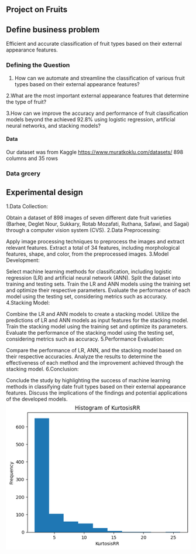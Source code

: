 ## Project on Fruits
 ## Define business problem
 Efficient and accurate classification of fruit types based on their external appearance features.
 ### Defining the Question
 1. How can we automate and streamline the classification of various fruit types based on their external appearance features?

 2.What are the most important external appearance features that determine the type of fruit?

 3.How can we improve the accuracy and performance of fruit classification models beyond the achieved 92.8% using logistic regression, artificial neural networks, and stacking models?


 #### Data
 Our dataset was from Kaggle  https://www.muratkoklu.com/datasets/ 898 columns and 35 rows
 ### Data grcery



 ## Experimental design

 1.Data Collection:

Obtain a dataset of 898 images of seven different date fruit varieties (Barhee, Deglet Nour, Sukkary, Rotab Mozafati, Ruthana, Safawi, and Sagai) through a computer vision system (CVS).
2.Data Preprocessing:

Apply image processing techniques to preprocess the images and extract relevant features.
Extract a total of 34 features, including morphological features, shape, and color, from the preprocessed images.
3.Model Development:

Select machine learning methods for classification, including logistic regression (LR) and artificial neural network (ANN).
Split the dataset into training and testing sets.
Train the LR and ANN models using the training set and optimize their respective parameters.
Evaluate the performance of each model using the testing set, considering metrics such as accuracy.
4.Stacking Model:

Combine the LR and ANN models to create a stacking model.
Utilize the predictions of LR and ANN models as input features for the stacking model.
Train the stacking model using the training set and optimize its parameters.
Evaluate the performance of the stacking model using the testing set, considering metrics such as accuracy.
5.Performance Evaluation:

Compare the performance of LR, ANN, and the stacking model based on their respective accuracies.
Analyze the results to determine the effectiveness of each method and the improvement achieved through the stacking model.
6.Conclusion:

Conclude the study by highlighting the success of machine learning methods in classifying date fruit types based on their external appearance features.
Discuss the implications of the findings and potential applications of the developed models.
![output.png](https://github.com/Derrick-Mulati/Fruits-project/blob/main/output.png)

